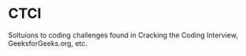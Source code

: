 # CTCI

Soltuions to coding challenges found in Cracking the Coding Interview, GeeksforGeeks.org, etc.
